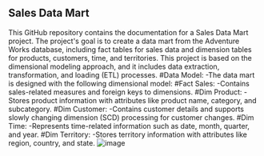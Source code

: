 ## Sales Data Mart
This GitHub repository contains the documentation for a Sales Data Mart project. The project's goal is to create a data mart from the Adventure Works database, including fact tables for sales data and dimension tables for products, customers, time, and territories. This project is based on the dimensional modeling approach, and it includes data extraction, transformation, and loading (ETL) processes.
#Data Model: 
-The data mart is designed with the following dimensional model:
#Fact Sales: 
-Contains sales-related measures and foreign keys to dimensions.
#Dim Product: 
-Stores product information with attributes like product name, category, and subcategory.
#Dim Customer: 
-Contains customer details and supports slowly changing dimension (SCD) processing for customer changes.
#Dim Time: 
-Represents time-related information such as date, month, quarter, and year.
#Dim Territory: 
-Stores territory information with attributes like region, country, and state.
![image](https://github.com/Mahmoud-khaled-m/Sales-Data-Mart/assets/85359683/6fa1b0d0-fbe1-4d91-b025-0ea83e87030e)
